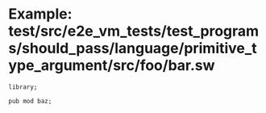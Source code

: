 # Example: test/src/e2e_vm_tests/test_programs/should_pass/language/primitive_type_argument/src/foo/bar.sw

```sway
library;

pub mod baz;

```
